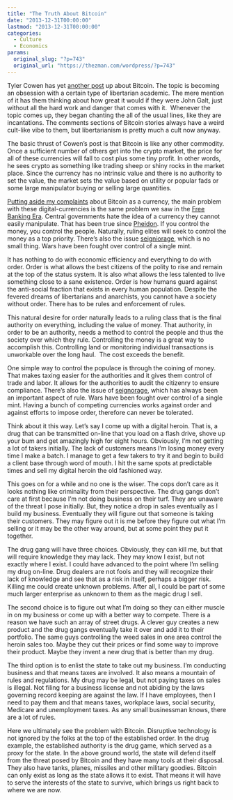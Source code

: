 ```yaml
---
title: "The Truth About Bitcoin"
date: "2013-12-31T00:00:00"
lastmod: "2013-12-31T00:00:00"
categories:
  - Culture
  - Economics
params:
  original_slug: "?p=743"
  original_url: "https://thezman.com/wordpress/?p=743"
---
```


Tyler Cowen has yet [another
post](http://marginalrevolution.com/marginalrevolution/2013/12/how-and-why-bitcoin-will-plummet-in-price.html)
up about Bitcoin. The topic is becoming an obsession with a certain type
of libertarian academic. The mere mention of it has them thinking about
how great it would if they were John Galt, just without all the hard
work and danger that comes with it.  Whenever the topic comes up, they
began chanting the all of the usual lines, like they are incantations.
The comments sections of Bitcoin stories always have a weird cult-like
vibe to them, but libertarianism is pretty much a cult now anyway.

The basic thrust of Cowen’s post is that Bitcoin is like any other
commodity. Once a sufficient number of others get into the crypto
market, the price for all of these currencies will fall to cost plus
some tiny profit. In other words, he sees crypto as something like
trading sheep or shiny rocks in the market place. Since the currency has
no intrinsic value and there is no authority to set the value, the
market sets the value based on utility or popular fads or some large
manipulator buying or selling large quantities.

[Putting aside my complaints](http://thezman.com/wordpress/?p=726) about
Bitcoin as a currency, the main problem with these digital-currencies is
the same problem we saw in the [Free Banking
Era](http://en.wikipedia.org/wiki/Free_banking). Central governments
hate the idea of a currency they cannot easily manipulate. That has been
true since [Pheidon](http://en.wikipedia.org/wiki/Pheidon). If you
control the money, you control the people. Naturally, ruling elites will
seek to control the money as a top priority. There’s also the issue
[seigniorage](https://en.wikipedia.org/wiki/Seigniorage), which is no
small thing. Wars have been fought over control of a single mint.

It has nothing to do with economic efficiency and everything to do with
order. Order is what allows the best citizens of the polity to rise and
remain at the top of the status system. It is also what allows the less
talented to live something close to a sane existence. Order is how
humans guard against the anti-social fraction that exists in every human
population. Despite the fevered dreams of libertarians and anarchists,
you cannot have a society without order. There has to be rules and
enforcement of rules.

This natural desire for order naturally leads to a ruling class that is
the final authority on everything, including the value of money. That
authority, in order to be an authority, needs a method to control the
people and thus the society over which they rule. Controlling the money
is a great way to accomplish this. Controlling land or monitoring
individual transactions is unworkable over the long haul.  The cost
exceeds the benefit.

One simple way to control the populace is through the coining of money.
That makes taxing easier for the authorities and it gives them control
of trade and labor. It allows for the authorities to audit the citizenry
to ensure compliance. There’s also the issue of
[seignorage](https://en.wikipedia.org/wiki/Seigniorage), which has
always been an important aspect of rule. Wars have been fought over
control of a single mint. Having a bunch of competing currencies works
against order and against efforts to impose order, therefore can never
be tolerated.

Think about it this way. Let’s say I come up with a digital heroin. That
is, a drug that can be transmitted on-line that you load on a flash
drive, shove up your bum and get amazingly high for eight hours.
Obviously, I’m not getting a lot of takers initially. The lack of
customers means I’m losing money every time I make a batch. I manage to
get a few takers to try it and begin to build a client base through word
of mouth. I hit the same spots at predictable times and sell my digital
heroin the old fashioned way.

This goes on for a while and no one is the wiser. The cops don’t care as
it looks nothing like criminality from their perspective. The drug gangs
don’t care at first because I’m not doing business on their turf. They
are unaware of the threat I pose initially. But, they notice a drop in
sales eventually as I build my business. Eventually they will figure out
that someone is taking their customers. They may figure out it is me
before they figure out what I’m selling or it may be the other way
around, but at some point they put it together.

The drug gang will have three choices. Obviously, they can kill me, but
that will require knowledge they may lack. They may know I exist, but
not exactly where I exist. I could have advanced to the point where I’m
selling my drug on-line. Drug dealers are not fools and they will
recognize their lack of knowledge and see that as a risk in itself,
perhaps a bigger risk. Killing me could create unknown problems. After
all, I could be part of some much larger enterprise as unknown to them
as the magic drug I sell.

The second choice is to figure out what I’m doing so they can either
muscle in on my business or come up with a better way to compete. There
is a reason we have such an array of street drugs. A clever guy creates
a new product and the drug gangs eventually take it over and add it to
their portfolio. The same guys controlling the weed sales in one area
control the heroin sales too. Maybe they cut their prices or find some
way to improve their product. Maybe they invent a new drug that is
better than my drug.

The third option is to enlist the state to take out my business. I’m
conducting business and that means taxes are involved. It also means a
mountain of rules and regulations. My drug may be legal, but not paying
taxes on sales is illegal. Not filing for a business license and not
abiding by the laws governing record keeping are against the law. If I
have employees, then I need to pay them and that means taxes, workplace
laws, social security, Medicare and unemployment taxes. As any small
businessman knows, there are a lot of rules.

Here we ultimately see the problem with Bitcoin. Disruptive technology
is not ignored by the folks at the top of the established order. In the
drug example, the established authority is the drug game, which served
as a proxy for the state. In the above ground world, the state will
defend itself from the threat posed by Bitcoin and they have many tools
at their disposal. They also have tanks, planes, missiles and other
military goodies. Bitcoin can only exist as long as the state allows it
to exist. That means it will have to serve the interests of the state to
survive, which brings us right back to where we are now.

